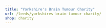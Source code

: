```yaml
---
title: "Yorkshire's Brain Tumour Charity"
url: /leeds/yorkshires-brain-tumour-charity/
shop: charity
---
```

